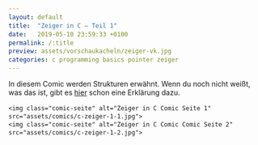 ```yaml
---
layout: default
title:  "Zeiger in C – Teil 1"
date:   2019-05-10 23:59:33 +0100
permalink: /:title
preview: assets/vorschaukacheln/zeiger-vk.jpg
categories: c programming basics pointer zeiger
---
```


<p>In diesem Comic werden Strukturen erwähnt. Wenn du noch nicht weißt, was das ist, gibt es <a class="postlink" href="{{ site.baseurl }}/structs-in-c/">hier</a> schon eine Erklärung dazu.</p>

<div class="post-images">

    <img class="comic-seite" alt="Zeiger in C Comic Seite 1" src="assets/comics/c-zeiger-1-1.jpg">
    <img class="comic-seite" alt="Zeiger in C Comic Comic Seite 2" src="assets/comics/c-zeiger-1-2.jpg">

</div>